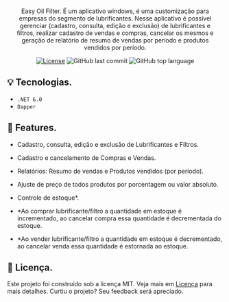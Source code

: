 <div align="center" style="margin: 20px; text-align: center">

<p>Easy Oil Filter. É um aplicativo windows, é uma customização para empresas do segmento de lubrificantes. Nesse aplicativo é possível gerenciar (cadastro, consulta, edição e exclusão) de lubrificantes e filtros, realizar cadastro de vendas e compras, cancelar os mesmos e geração de relatório de resumo de vendas por período e produtos vendidos por período.</p>
  
  [![License](http://img.shields.io/:license-mit-blue.svg?style=flat-square)](https://github.com/gabriel-paulino/EasyOilFilter/blob/main/LICENSE)
  ![GitHub last commit](https://img.shields.io/github/last-commit/gabriel-paulino/EasyOilFilter?style=flat-square)
  ![GitHub top language](https://img.shields.io/github/languages/top/gabriel-paulino/EasyOilFilter?style=flat-square)
 
</div>



## 💡 Tecnologias.


- ``.NET 6.0``
- ``Dapper``






## 👊 Features.


- Cadastro, consulta, edição e exclusão de Lubrificantes e Filtros.
- Cadastro e cancelamento de Compras e Vendas.
- Relatórios: Resumo de vendas e Produtos vendidos (por período).
- Ajuste de preço de todos produtos por porcentagem ou valor absoluto.
- Controle de estoque*.

- *Ao comprar lubrificante/filtro a quantidade em estoque é incrementado, 
ao cancelar compra essa quantidade é decrementada do estoque.

- *Ao vender lubrificante/filtro a quantidade em estoque é decrementado, 
ao cancelar venda essa quantidade é estornada ao estoque.









## 📄 Licença.
Este projeto foi construído sob a licença MIT. Veja mais em [Licença](LICENSE) para mais detalhes.
Curtiu o projeto? Seu feedback será apreciado.
